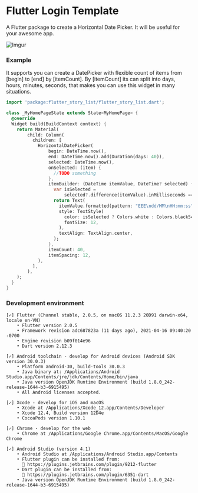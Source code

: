 # Flutter Login Template

A Flutter package to create a Horizontal Date Picker. It will be useful for your awesome app.

![Imgur](https://imgur.com/download/10HZLPd)

### Example

It supports you can create a DatePicker with flexible count of items from [begin] to [end] by [itemCount].
By [itemCount] its can split into days, hours, minutes, seconds, that makes you can use this widget in many situations.

```dart
import 'package:flutter_story_list/flutter_story_list.dart';

class _MyHomePageState extends State<MyHomePage> {
  @override
  Widget build(BuildContext context) {
    return Material(
	    child: Column(
	      children: [
	        HorizontalDatePicker(
                begin: DateTime.now(),
                end: DateTime.now().add(Duration(days: 40)),
                selected: DateTime.now(),
                onSelected: (item) {
                  //TODO something
                },
                itemBuilder: (DateTime itemValue, DateTime? selected) {
                  var isSelected =
                      selected?.difference(itemValue).inMilliseconds == 0;
                  return Text(
                    itemValue.formatted(pattern: "EEE\ndd/MM\nHH:mm:ss"),
                    style: TextStyle(
                      color: isSelected ? Colors.white : Colors.black54,
                      fontSize: 12,
                    ),
                    textAlign: TextAlign.center,
                  );
                },
                itemCount: 40,
                itemSpacing: 12,
            ),
	      ],
	    ),
    );
  }
}
```

### Development environment

```
[✓] Flutter (Channel stable, 2.0.5, on macOS 11.2.3 20D91 darwin-x64, locale en-VN)
    • Flutter version 2.0.5
    • Framework revision adc687823a (11 days ago), 2021-04-16 09:40:20 -0700
    • Engine revision b09f014e96
    • Dart version 2.12.3

[✓] Android toolchain - develop for Android devices (Android SDK version 30.0.3)
    • Platform android-30, build-tools 30.0.3
    • Java binary at: /Applications/Android Studio.app/Contents/jre/jdk/Contents/Home/bin/java
    • Java version OpenJDK Runtime Environment (build 1.8.0_242-release-1644-b3-6915495)
    • All Android licenses accepted.

[✓] Xcode - develop for iOS and macOS
    • Xcode at /Applications/Xcode_12.app/Contents/Developer
    • Xcode 12.4, Build version 12D4e
    • CocoaPods version 1.10.1

[✓] Chrome - develop for the web
    • Chrome at /Applications/Google Chrome.app/Contents/MacOS/Google Chrome

[✓] Android Studio (version 4.1)
    • Android Studio at /Applications/Android Studio.app/Contents
    • Flutter plugin can be installed from:
      🔨 https://plugins.jetbrains.com/plugin/9212-flutter
    • Dart plugin can be installed from:
      🔨 https://plugins.jetbrains.com/plugin/6351-dart
    • Java version OpenJDK Runtime Environment (build 1.8.0_242-release-1644-b3-6915495)
```